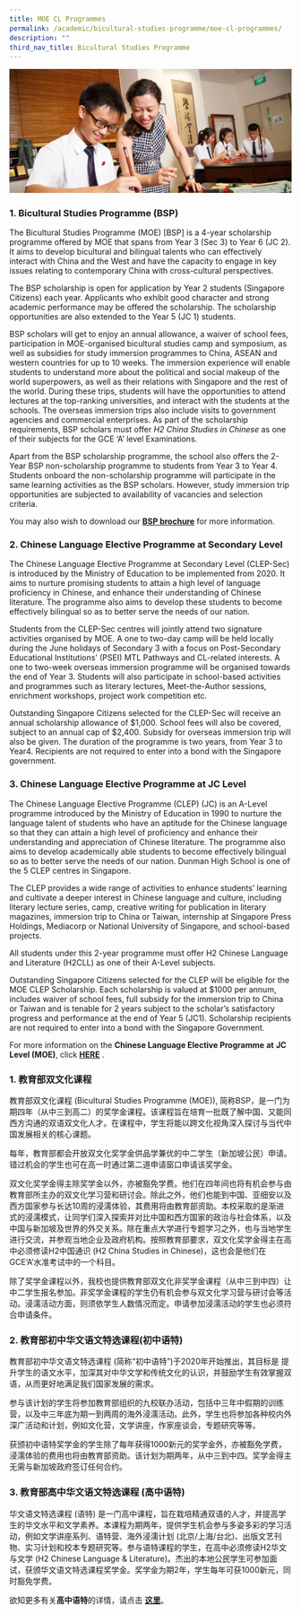 ```yaml
---
title: MOE CL Programmes
permalink: /academic/bicultural-studies-programme/moe-cl-programmes/
description: ""
third_nav_title: Bicultural Studies Programme
---
```

![](/images/Homepage/masthead-academic-chinese.jpg)

### **1. Bicultural Studies Programme (BSP)**

The Bicultural Studies Programme (MOE) \[BSP\] is a 4-year scholarship programme offered by MOE that spans from Year 3 (Sec 3) to Year 6 (JC 2). It aims to develop bicultural and bilingual talents who can effectively interact with China and the West and have the capacity to engage in key issues relating to contemporary China with cross-cultural perspectives.

The BSP scholarship is open for application by Year 2 students (Singapore Citizens) each year. Applicants who exhibit good character and strong academic performance may be offered the scholarship. The scholarship opportunities are also extended to the Year 5 (JC 1) students.

BSP scholars will get to enjoy an annual allowance, a waiver of school fees, participation in MOE-organised bicultural studies camp and symposium, as well as subsidies for study immersion programmes to China, ASEAN and western countries for up to 10 weeks. The immersion experience will enable students to understand more about the political and social makeup of the world superpowers, as well as their relations with Singapore and the rest of the world. During these trips, students will have the opportunities to attend lectures at the top-ranking universities, and interact with the students at the schools. The overseas immersion trips also include visits to government agencies and commercial enterprises. As part of the scholarship requirements, BSP scholars must offer _H2 China Studies in Chinese_ as one of their subjects for the GCE ‘A’ level Examinations.

Apart from the BSP scholarship programme, the school also offers the 2-Year BSP non-scholarship programme to students from Year 3 to Year 4. Students onboard the non-scholarship programme will participate in the same learning activities as the BSP scholars. However, study immersion trip opportunities are subjected to availability of vacancies and selection criteria.

You may also wish to download our **[BSP brochure](/files/BSP-Infosheet.pdf)** for more information.


### **2. Chinese Language Elective Programme at Secondary Level**

The Chinese Language Elective Programme at Secondary Level (CLEP-Sec) is introduced by the Ministry of Education to be implemented from 2020. It aims to nurture promising students to attain a high level of language proficiency in Chinese, and enhance their understanding of Chinese literature. The programme also aims to develop these students to become effectively bilingual so as to better serve the needs of our nation.

Students from the CLEP-Sec centres will jointly attend two signature activities organised by MOE. A one to two-day camp will be held locally during the June holidays of Secondary 3 with a focus on Post-Secondary Educational Institutions’ (PSEI) MTL Pathways and CL-related interests. A one to two-week overseas immersion programme will be organised towards the end of Year 3. Students will also participate in school-based activities and programmes such as literary lectures, Meet-the-Author sessions, enrichment workshops, project work competition etc.

Outstanding Singapore Citizens selected for the CLEP-Sec will receive an annual scholarship allowance of $1,000. School fees will also be covered, subject to an annual cap of $2,400. Subsidy for overseas immersion trip will also be given. The duration of the programme is two years, from Year 3 to Year4. Recipients are not required to enter into a bond with the Singapore government.

### **3. Chinese Language Elective Programme at JC Level**

The Chinese Language Elective Programme (CLEP) (JC) is an A-Level programme introduced by the Ministry of Education in 1990 to nurture the language talent of students who have an aptitude for the Chinese language so that they can attain a high level of proficiency and enhance their understanding and appreciation of Chinese literature. The programme also aims to develop academically able students to become effectively bilingual so as to better serve the needs of our nation. Dunman High School is one of the 5 CLEP centres in Singapore.

The CLEP provides a wide range of activities to enhance students’ learning and cultivate a deeper interest in Chinese language and culture, including literary lecture series, camp, creative writing for publication in literary magazines, immersion trip to China or Taiwan, internship at Singapore Press Holdings, Mediacorp or National University of Singapore, and school-based projects.

All students under this 2-year programme must offer H2 Chinese Language and Literature (H2CLL) as one of their A-Level subjects.

Outstanding Singapore Citizens selected for the CLEP will be eligible for the MOE CLEP Scholarship. Each scholarship is valued at $1000 per annum, includes waiver of school fees, full subsidy for the immersion trip to China or Taiwan and is tenable for 2 years subject to the scholar’s satisfactory progress and performance at the end of Year 5 (JC1). Scholarship recipients are not required to enter into a bond with the Singapore Government.

For more information on the **Chinese Language Elective Programme** **at** **JC Level (MOE)**, click **[HERE](https://ogp-dunman-staging.netlify.app/academic/bicultural-studies-programme/h2cll-clep/)** .


### **1. **教育部双文化课程****

教育部双文化课程 (Bicultural Studies Programme (MOE)), 简称BSP，是一门为期四年（从中三到高二）的奖学金课程。该课程旨在培育一批既了解中国、又能同西方沟通的双语双文化人才。在课程中，学生将能以跨文化视角深入探讨与当代中国发展相关的核心课题。

每年，教育部都会开放双文化奖学金供品学兼优的中二学生（新加坡公民）申请。错过机会的学生也可在高一时通过第二道申请窗口申请该奖学金。

双文化奖学金得主除奖学金以外，亦被豁免学费。他们在四年间也将有机会参与由教育部所主办的双文化学习营和研讨会。除此之外，他们也能到中国、亚细安以及西方国家参与长达10周的浸濡体验，其费用将由教育部资助。本校采取的是渐进式的浸濡模式，让同学们深入探索并对比中国和西方国家的政治与社会体系，以及中国与新加坡及世界的外交关系。除在重点大学进行专题学习之外，也与当地学生进行交流，并参观当地企业及政府机构。按照教育部要求，双文化奖学金得主在高中必须修读H2中国通识 (H2 China Studies in Chinese)，这也会是他们在GCE‘A’水准考试中的一个科目。

除了奖学金课程以外，我校也提供教育部双文化非奖学金课程（从中三到中四）让中二学生报名参加。非奖学金课程的学生仍有机会参与双文化学习营与研讨会等活动。浸濡活动方面，则须依学生人数情况而定。申请参加浸濡活动的学生也必须符合申请条件。

### **2. 教育部初中华文语文特选课程(初中语特)**


教育部初中华文语文特选课程 (简称“初中语特”)于2020年开始推出，其目标是 提升学生的语文水平，加深其对中华文学和传统文化的认识，并鼓励学生有效掌握双语，从而更好地满足我们国家发展的需求。

参与该计划的学生将参加教育部组织的九校联办活动，包括中三年中假期的训练营，以及中三年底为期一到两周的海外浸濡活动。此外，学生也将参加各种校内外深广活动和计划，例如文化营，文学讲座，作家座谈会，专题研究等等。

获颁初中语特奖学金的学生除了每年获得1000新元的奖学金外，亦被豁免学费，浸濡体验的费用也将由教育部资助。该计划为期两年，从中三到中四。奖学金得主无需与新加坡政府签订任何合约。

### **3. 教育部高中华文语文特选课程** **(高中语特)**


华文语文特选课程 (语特) 是一门高中课程，旨在栽培精通双语的人才，并提高学生的华文水平和文学素养。本课程为期两年，提供学生机会参与多姿多彩的学习活动，例如文学讲座系列、语特营、海外浸濡计划 (北京/上海/台北)、出版文艺刊物、实习计划和校本专题研究等。参与语特课程的学生，在高中必须修读H2华文与文学 (H2 Chinese Language & Literature)。杰出的本地公民学生可参加面试，获颁华文语文特选课程奖学金。奖学金为期2年，学生每年可获1000新元，同时豁免学费。

欲知更多有关**高中语特**的详情，请点击 **[这里](https://ogp-dunman-staging.netlify.app/academic/bicultural-studies-programme/h2cll-clep/)**。